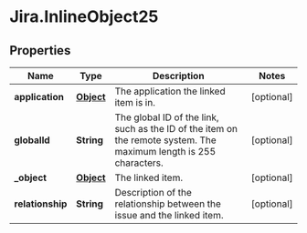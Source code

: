# Jira.InlineObject25

## Properties

Name | Type | Description | Notes
------------ | ------------- | ------------- | -------------
**application** | [**Object**](.md) | The application the linked item is in. | [optional] 
**globalId** | **String** | The global ID of the link, such as the ID of the item on the remote system. The maximum length is 255 characters. | [optional] 
**_object** | [**Object**](.md) | The linked item. | [optional] 
**relationship** | **String** | Description of the relationship between the issue and the linked item. | [optional] 


